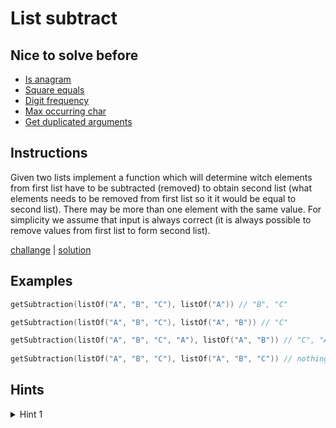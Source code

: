 # List subtract

## Nice to solve before

- [Is anagram](../../string/isanagram/IsAnagram.md)
- [Square equals](../squareequal/SquareEquals.md)
- [Digit frequency](../../integer/digitfrequency/DigitFrequency.md)
- [Max occurring char](../../string/maxchar/MaxOccurrentChar.md) 
- [Get duplicated arguments](../../string/getduplicatedarguments/GetDuplicatedArguments.md)

## Instructions

Given two lists implement a function which will determine witch elements from first list have to be subtracted (removed)
to obtain second list (what elements needs to be removed from first list so it it would be equal to second list). There
may be more than one element with the same value. For simplicity we assume that input is always correct (it is always
possible to remove values from first list to form second list).

[challange](challange.kt) | [solution](solution.kt)

## Examples

```kotlin
getSubtraction(listOf("A", "B", "C"), listOf("A")) // "B", "C"

getSubtraction(listOf("A", "B", "C"), listOf("A", "B")) // "C"

getSubtraction(listOf("A", "B", "C", "A"), listOf("A", "B")) // "C", "A"
 
getSubtraction(listOf("A", "B", "C"), listOf("A", "B", "C")) // nothing
```

## Hints

<details>
<summary>Hint 1</summary>
Use frequency counter.
</details>

